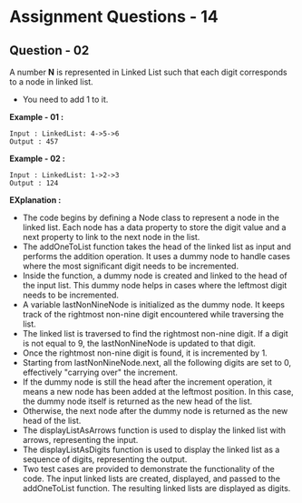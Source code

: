 # **Assignment Questions - 14**

## **Question - 02**

A number **N** is represented in Linked List such that each digit corresponds to a node in linked list. 
- You need to add 1 to it.

**Example - 01 :**
```
Input : LinkedList: 4->5->6
Output : 457
```

**Example - 02 :**
```
Input : LinkedList: 1->2->3
Output : 124
```

**EXplanation :**
- The code begins by defining a Node class to represent a node in the linked list. Each node has a data property to store the digit value and a next property to link to the next node in the list.
- The addOneToList function takes the head of the linked list as input and performs the addition operation. It uses a dummy node to handle cases where the most significant digit needs to be incremented.
- Inside the function, a dummy node is created and linked to the head of the input list. This dummy node helps in cases where the leftmost digit needs to be incremented.
- A variable lastNonNineNode is initialized as the dummy node. It keeps track of the rightmost non-nine digit encountered while traversing the list.
- The linked list is traversed to find the rightmost non-nine digit. If a digit is not equal to 9, the lastNonNineNode is updated to that digit.
- Once the rightmost non-nine digit is found, it is incremented by 1.
- Starting from lastNonNineNode.next, all the following digits are set to 0, effectively "carrying over" the increment.
- If the dummy node is still the head after the increment operation, it means a new node has been added at the leftmost position. In this case, the dummy node itself is returned as the new head of the list.
- Otherwise, the next node after the dummy node is returned as the new head of the list.
- The displayListAsArrows function is used to display the linked list with arrows, representing the input.
- The displayListAsDigits function is used to display the linked list as a sequence of digits, representing the output.
- Two test cases are provided to demonstrate the functionality of the code. The input linked lists are created, displayed, and passed to the addOneToList function. The resulting linked lists are displayed as digits.